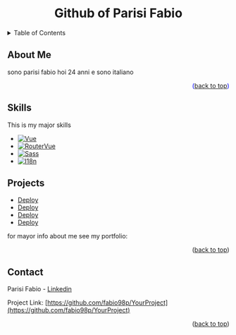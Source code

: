 <a name="readme-top"></a>



<!-- PROJECT LOGO -->
<br />
<div align="center">
    <h1>Github of Parisi Fabio</h1>
</div>

<!-- TABLE OF CONTENTS -->
<details>
  <summary>Table of Contents</summary>
  <ol>
    <li>
      <a href="#about-the-project">About The Project</a>
      <ul>
        <li><a href="#built-with">Built With</a></li>
      </ul>
    </li>
    <li>
      <a href="#getting-started">Getting Started</a>
      <ul>
        <li><a href="#installation">Installation</a></li>
      </ul>
    </li>
    <li><a href="#contact">Contact</a></li>
  </ol>
</details>



<!-- ABOUT THE PROJECT -->
## About Me

sono parisi fabio hoi 24 anni e sono italiano


<p align="right" style="color:blue">(<a href="#readme-top">back to top</a>)</p>

## Skills

This is my major skills

* [![Vue][Vue.js]][Vue-url]
* [![RouterVue][RouterVue.js]][RouterVue-url]
* [![Sass][Sass]][Sass-url]
* [![I18n][I18n]][I18n-url]


## Projects
<ul> 
    <li><a href="#readme-top">Deploy</a></li>
    <li><a href="#readme-top">Deploy</a></li>
    <li><a href="#readme-top">Deploy</a></li>
    <li><a href="#readme-top">Deploy</a></li>
</ul>
for mayor info about me see my portfolio:



<p align="right">(<a href="#readme-top">back to top</a>)</p>


<!-- CONTACT -->
## Contact
<!-- inserire email e altre cose -->
Parisi Fabio - [Linkedin](https://www.linkedin.com/in/fabio-parisi-ab0297171/) 

Project Link: [https://github.com/fabio98p/YourProject](https://github.com/fabio98p/YourProject)

<p align="right">(<a href="#readme-top">back to top</a>)</p>

<!-- MARKDOWN LINKS & IMAGES -->
<!-- https://www.markdownguide.org/basic-syntax/#reference-style-links -->
[contributors-shield]: https://img.shields.io/github/contributors/fabio98p/YourProject.svg?style=for-the-badge
[contributors-url]: https://github.com/fabio98p/YourProject/graphs/contributors
[forks-shield]: https://img.shields.io/github/forks/fabio98p/YourProject.svg?style=for-the-badge
[forks-url]: https://github.com/fabio98p/YourProject/network/members
[stars-shield]: https://img.shields.io/github/stars/fabio98p/YourProject.svg?style=for-the-badge
[stars-url]: https://github.com/fabio98p/YourProject/stargazers
[issues-shield]: https://img.shields.io/github/issues/fabio98p/YourProject.svg?style=for-the-badge
[issues-url]: https://github.com/fabio98p/YourProject/issues
[linkedin-shield]: https://img.shields.io/badge/-LinkedIn-black.svg?style=for-the-badge&logo=linkedin&colorB=555
[linkedin-url]: https://www.linkedin.com/in/fabio-parisi-ab0297171/
[github-url]: https://github.com/fabio98p
[deploy-url]: https://github.com/fabio98p
[product-screenshot]: images/portfolio.png

[Vue.js]: https://img.shields.io/badge/Vue3-35495E?style=for-the-badge&logo=vuedotjs&logoColor=4FC08D
[Vue-url]: https://vuejs.org/
[RouterVue.js]: https://img.shields.io/badge/RouterVue-35495E?style=for-the-badge&logo=vuedotjs&logoColor=4FC08D
[RouterVue-url]: https://router.vuejs.org/
[Sass]: https://img.shields.io/badge/Sass-bf4080?style=for-the-badge&logo=sass&logoColor=ffffff
[Sass-url]: https://sass-lang.com/
[I18n]: https://img.shields.io/badge/I18next-ffffff?style=for-the-badge&logo=i18next&logoColor=26a69a
[I18n-url]: https://www.i18next.com/



